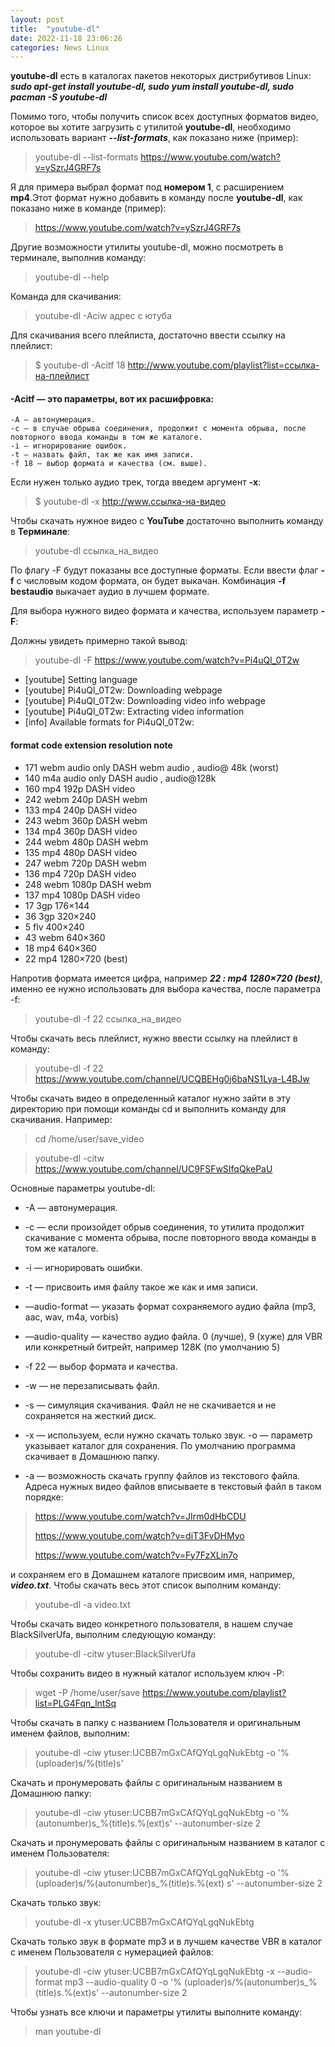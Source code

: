 ```yaml
---
layout: post
title:  "youtube-dl"
date: 2022-11-18 23:06:26 
categories: News Linux
---
```



**youtube-dl** есть в каталогах пакетов некоторых дистрибутивов Linux: ***sudo apt-get install 
youtube-dl, sudo yum install youtube-dl, sudo pacman -S youtube-dl*** 

 Помимо того, чтобы получить список всех доступных форматов видео, которое вы хотите загрузить с 
 утилитой **youtube-dl**, необходимо использовать вариант ***--list-formats***, как показано ниже 
 (пример):

>youtube-dl --list-formats https://www.youtube.com/watch?v=ySzrJ4GRF7s

 Я для примера выбрал формат под **номером 1**, с расширением **mp4**.Этот формат нужно добавить в 
 команду после **youtube-dl**, как показано ниже в команде (пример):

>https://www.youtube.com/watch?v=ySzrJ4GRF7s

Другие возможности утилиты youtube-dl, можно посмотреть в терминале, выполнив команду:

>youtube-dl --help

Команда для скачивания:

>youtube-dl -Aciw адрес с ютуба

Для скачивания всего плейлиста, достаточно ввести ссылку на плейлист:

>$ youtube-dl -Acitf 18  http://www.youtube.com/playlist?list=ссылка-на-плейлист

#### -Acitf — это параметры, вот их расшифровка:

    -A — автонумерация.
    -с — в случае обрыва соединения, продолжит с момента обрыва, после повторного ввода команды в том же каталоге.
    -i — игнорирование ошибок.
    -t — назвать файл, так же как имя записи.
    -f 18 — выбор формата и качества (см. выше).

Если нужен только аудио трек, тогда введем аргумент **-х**:

>$ youtube-dl -x http://www.ссылка-на-видео

Чтобы скачать нужное видео с **YouTube** достаточно выполнить команду в **Терминале**:

>youtube-dl ссылка_на_видео

 По флагу -F будут показаны все доступные форматы. Если ввести флаг **-f** с числовым кодом 
 формата, 
 он будет выкачан. Комбинация **-f bestaudio** выкачает аудио в лучшем формате.

Для выбора нужного видео формата и качества, используем параметр **-F**:

Должны увидеть примерно такой вывод:

>youtube-dl -F https://www.youtube.com/watch?v=Pi4uQl_0T2w

- [youtube] Setting language
- [youtube] Pi4uQl_0T2w: Downloading webpage
- [youtube] Pi4uQl_0T2w: Downloading video info webpage
- [youtube] Pi4uQl_0T2w: Extracting video information
- [info] Available formats for Pi4uQl_0T2w:

#### format code extension resolution note

- 171 webm audio only DASH webm audio , audio@ 48k (worst)
- 140 m4a audio only DASH audio , audio@128k
- 160 mp4 192p DASH video
- 242 webm 240p DASH webm
- 133 mp4 240p DASH video
- 243 webm 360p DASH webm
- 134 mp4 360p DASH video
- 244 webm 480p DASH webm
- 135 mp4 480p DASH video
- 247 webm 720p DASH webm
- 136 mp4 720p DASH video
- 248 webm 1080p DASH webm
- 137 mp4 1080p DASH video
- 17 3gp 176×144
- 36 3gp 320×240
- 5 flv 400×240
- 43 webm 640×360
- 18 mp4 640×360
- 22 mp4 1280×720 (best)

Напротив формата имеется цифра, например ***22 : mp4 1280×720 (best)***, именно ее нужно 
использовать для выбора качества, после параметра -f:

>youtube-dl -f 22 ссылка_на_видео

Чтобы скачать весь плейлист, нужно ввести ссылку на плейлист в команду:

>youtube-dl -f 22 https://www.youtube.com/channel/UCQBEHg0j6baNS1Lya-L4BJw

Чтобы скачать видео в определенный каталог нужно зайти в эту директорию при помощи команды cd и выполнить команду для скачивания. Например:

>cd /home/user/save_video

>youtube-dl -citw https://www.youtube.com/channel/UC9FSFwSIfqQkePaU

Основные параметры youtube-dl:

- -A — автонумерация.

- -с — если произойдет обрыв соединения, то утилита продолжит скачивание с момента обрыва, после 
 повторного ввода команды в том же каталоге.

- -i — игнорировать ошибки.

- -t — присвоить имя файлу такое же как и имя записи.

- —audio-format — указать формат сохраняемого аудио файла (mp3, aac, wav, m4a, vorbis)

- —audio-quality — качество аудио файла. 0 (лучше), 9 (хуже) для VBR или конкретный битрейт, 
 например 128K (по умолчанию 5)

- -f 22 — выбор формата и качества.

- -w — не перезаписывать файл.

- -s — симуляция скачивания. Файл не не скачивается и не сохраняется на жесткий диск.

- -x — используем, если нужно скачать только звук.
-o — параметр указывает каталог для сохранения. По умолчанию программа скачивает в Домашнюю папку.

- -a — возможность скачать группу файлов из текстового файла. Адреса нужных видео файлов 
 вписываете в текстовый файл в таком порядке:

>https://www.youtube.com/watch?v=JIrm0dHbCDU
> 
>https://www.youtube.com/watch?v=diT3FvDHMyo
> 
>https://www.youtube.com/watch?v=Fy7FzXLin7o

и сохраняем его в Домашнем каталоге присвоим имя, например, ***video.txt***. Чтобы скачать весь 
этот список выполним команду:

>youtube-dl -a video.txt

Чтобы скачать видео конкретного пользователя, в нашем случае BlackSilverUfa, выполним следующую команду:

>youtube-dl -citw ytuser:BlackSilverUfa

Чтобы сохранить видео в нужный каталог используем ключ -P:

>wget -P /home/user/save https://www.youtube.com/playlist?list=PLG4Fqn_lntSq

Чтобы скачать в папку с названием Пользователя и оригинальным именем файлов, выполним:

>youtube-dl -ciw ytuser:UCBB7mGxCAfQYqLgqNukEbtg -o '%(uploader)s/%(title)s'

Скачать и пронумеровать файлы с оригинальным названием в Домашнюю папку:

>youtube-dl -ciw ytuser:UCBB7mGxCAfQYqLgqNukEbtg -o '%(autonumber)s_%(title)s.%(ext)s' 
> --autonumber-size 2

Скачать и пронумеровать файлы с оригинальным названием в каталог с именем Пользователя:

>youtube-dl -ciw ytuser:UCBB7mGxCAfQYqLgqNukEbtg -o '%(uploader)s/%(autonumber)s_%(title)s.%(ext)
> s' --autonumber-size 2

Скачать только звук:

>youtube-dl -x ytuser:UCBB7mGxCAfQYqLgqNukEbtg

Скачать только звук в формате mp3 и в лучшем качестве VBR в каталог с именем Пользователя с нумерацией файлов:

>youtube-dl -ciw ytuser:UCBB7mGxCAfQYqLgqNukEbtg -x --audio-format mp3 --audio-quality 0 -o '%
> (uploader)s/%(autonumber)s_%(title)s.%(ext)s' --autonumber-size 2

Чтобы узнать все ключи и параметры утилиты выполните команду:

>man youtube-dl

